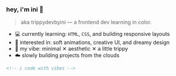 ### hey, i'm ini 🌸  
> aka trippydevbyini — a frontend dev learning in color.

- 💻 currently learning: `HTML`, `CSS`, and building responsive layouts  
- 🎨 interested in: soft animations, creative UI, and dreamy design  
- 🔮 my vibe: minimal ✕ aesthetic ✕ a little trippy  
- ☁️ slowly building projects from the clouds

```html
<!-- i code with vibes -->
